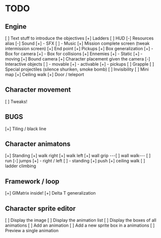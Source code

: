# TODO

## Engine
 [ ] Text stuff to introduce the objectives
 [+] Ladders
 [ ] HUD
 [-] Resources alias
 [-] Sound
 [+]  - SFX
 [ ]  - Music
 [+] Mission complete screen (tweak intermission screen)
 [+] End point
 [+] Pickups 
 [+] Box generalization
 [+]  - Box for camera
 [+]  - Box for collisions
 [+] Ennemies
 [+]  - Static
 [+]  - moving
 [+] Bound camera
 [+] Character placement given the camera
 [-] Interactive objects
 [ ]  - movable
 [+]  - activable
 [+]  - pickups
 [ ] Grapple
 [ ] Special projectiles (silence shuriken, smoke bomb)
 [ ] Invisibility
 [ ] Mini map
 [+] Ceiling walk
 [+] Door / teleport

## Character movement 
 [ ] Tweaks!

## BUGS 
 [+] Tiling / black line

## Character animatons
 [+] Standing
 [+] walk right 
 [+] walk left
 [+] wall grip
---[ ] wall walk---
 [ ] run 
 [-] jumps
 [+]  - right / left
 [ ]  - standing
 [+] push
 [+] ceiling walk
 [ ] ladder climbing

## Framework / loop
 [+] GlMatrix inside!
 [+] Delta T generalization

## Character sprite editor
 [ ] Display the image
 [ ] Display the animation list
 [ ] Display the boxes of all animations
 [ ] Add an animation
 [ ] Add a new sprite box in a animations
 [ ] Preview a single animation
